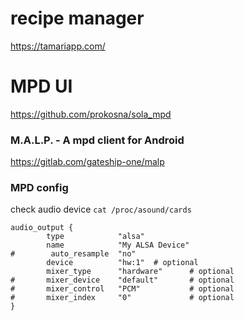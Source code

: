 # recipe manager

https://tamariapp.com/

# MPD UI

https://github.com/prokosna/sola_mpd

### M.A.L.P. - A mpd client for Android

https://gitlab.com/gateship-one/malp

### MPD config

check audio device `cat /proc/asound/cards`

```
audio_output {
        type            "alsa"
        name            "My ALSA Device"
#        auto_resample  "no"
        device          "hw:1"  # optional
        mixer_type      "hardware"      # optional
#       mixer_device    "default"       # optional
#       mixer_control   "PCM"           # optional
#       mixer_index     "0"             # optional
}
```

